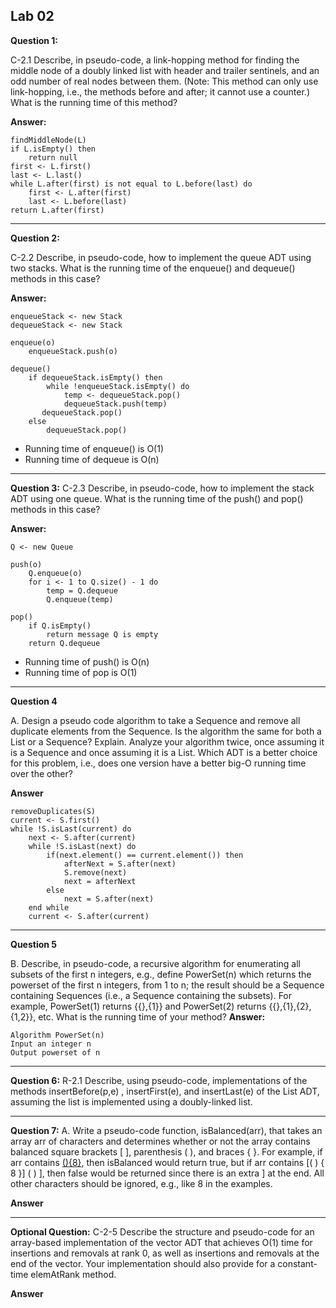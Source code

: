 ## Lab 02

**Question 1:**

C-2.1 Describe, in pseudo-code, a link-hopping method for finding the middle node of a doubly linked list with header and trailer sentinels, and an odd number of real nodes between them. (Note: This method can only use link-hopping, i.e., the methods before and after; it cannot use a counter.) What is the running time of this method?

**Answer:**

```pseudo
findMiddleNode(L)
if L.isEmpty() then
    return null
first <- L.first()
last <- L.last()
while L.after(first) is not equal to L.before(last) do
    first <- L.after(first)
    last <- L.before(last)
return L.after(first)

```

---

**Question 2:**

C-2.2 Describe, in pseudo-code, how to implement the queue ADT using two stacks. What is the running time of the enqueue() and dequeue() methods in this case?

**Answer:**

```pseudo
enqueueStack <- new Stack
dequeueStack <- new Stack

enqueue(o)
    enqueueStack.push(o)

dequeue()
    if dequeueStack.isEmpty() then
        while !enqueueStack.isEmpty() do
            temp <- dequeueStack.pop()
            dequeueStack.push(temp)
       dequeueStack.pop()
    else
        dequeueStack.pop()
```

- Running time of enqueue() is O(1)
- Running time of dequeue is O(n)

---

**Question 3:**
C-2.3 Describe, in pseudo-code, how to implement the stack ADT using one queue. What is the running time of the push() and pop() methods in this case?

**Answer:**

```pseudo
Q <- new Queue

push(o)
    Q.enqueue(o)
    for i <- 1 to Q.size() - 1 do
        temp = Q.dequeue
        Q.enqueue(temp)

pop()
    if Q.isEmpty()
        return message Q is empty
    return Q.dequeue

```

- Running time of push() is O(n)
- Running time of pop is O(1)

---

**Question 4**

A. Design a pseudo code algorithm to take a Sequence and remove all duplicate elements from the Sequence. Is the algorithm the same for both a List or a Sequence? Explain. Analyze your algorithm twice, once assuming it is a Sequence and once assuming it is a List. Which ADT is a better choice for this problem, i.e., does one version have a better big-O running time over the other?

**Answer**

```pseudo
removeDuplicates(S)
current <- S.first()
while !S.isLast(current) do
    next <- S.after(current)
    while !S.isLast(next) do
        if(next.element() == current.element()) then
            afterNext = S.after(next)
            S.remove(next)
            next = afterNext
        else
            next = S.after(next)
    end while
    current <- S.after(current)

```

---

**Question 5**

B. Describe, in pseudo-code, a recursive algorithm for enumerating all subsets of the first n integers, e.g., define PowerSet(n) which returns the powerset of the first n integers, from 1 to n; the result should be a Sequence containing Sequences (i.e., a Sequence containing the subsets). For example, PowerSet(1) returns {{},{1}} and PowerSet(2) returns {{},{1},{2},{1,2}}, etc. What is the running time of your method?
**Answer:**

```
Algorithm PowerSet(n)
Input an integer n
Output powerset of n
```

---

**Question 6:**
R-2.1 Describe, using pseudo-code, implementations of the methods insertBefore(p,e) , insertFirst(e), and insertLast(e) of the List ADT, assuming the list is implemented using a doubly-linked list.

---

**Question 7:**
A. Write a pseudo-code function, isBalanced(arr), that takes an array arr of characters and determines whether or not the array contains balanced square brackets [ ], parenthesis ( ), and braces { }. For example, if arr contains [(){8}](), then isBalanced would return true, but if arr contains [( ) { 8 }] ( ) ], then false would be returned since there is an extra ] at the end. All other characters should be ignored, e.g., like 8 in the examples.

**Answer**

---

**Optional Question:**
C-2-5 Describe the structure and pseudo-code for an array-based implementation of the vector ADT that achieves O(1) time for insertions and removals at rank 0, as well as insertions and removals at the end of the vector. Your implementation should also provide for a constant-time elemAtRank method.

**Answer**
